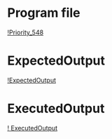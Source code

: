 # Program file
[!Priority_548](Priority_548.png)
# ExpectedOutput
[!ExpectedOutput](ExpectedOutput.png)
# ExecutedOutput
[! ExecutedOutput](ExecutedOutput.png)
